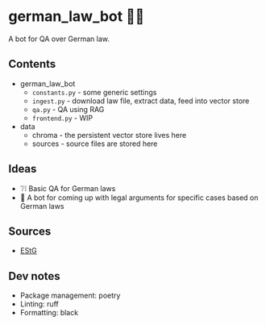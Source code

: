 # german_law_bot :judge:
A bot for QA over German law.


## Contents
* german_law_bot
  * `constants.py` - some generic settings
  * `ingest.py` - download law file, extract data, feed into vector store
  * `qa.py` - QA using RAG
  * `frontend.py` - WIP
* data
  * chroma - the persistent vector store lives here
  * sources - source files are stored here


## Ideas
* :grey_question::grey_exclamation: Basic QA for German laws
* :telescope: A bot for coming up with legal arguments for specific cases based on German laws


## Sources
* [EStG](https://www.gesetze-im-internet.de/estg/)


## Dev notes
* Package management: poetry
* Linting: ruff
* Formatting: black

